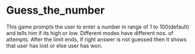 # Guess_the_number

This game prompts the user to enter a number in range of 1 to 100(default) and tells him if its high or low. Different modes have different nos. of attempts. After the limit ends, if right answer is not guessed then it shows that user has lost or else user has won. 
